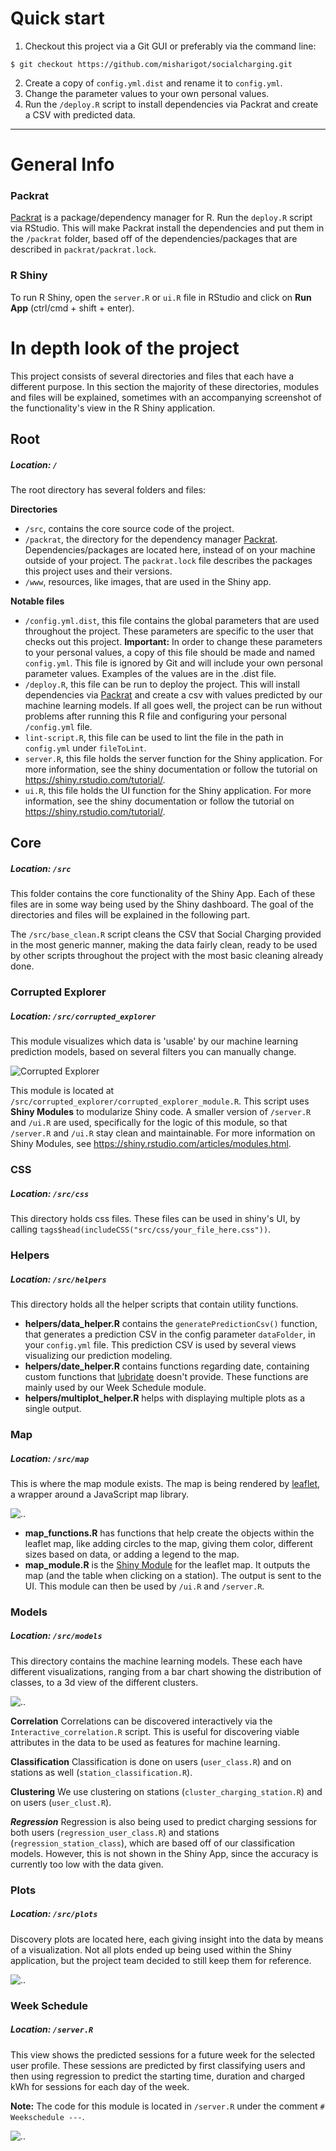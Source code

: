 # Quick start
1. Checkout this project via a Git GUI or preferably via the command line: 
```
$ git checkout https://github.com/misharigot/socialcharging.git
```
2. Create a copy of `config.yml.dist` and rename it to `config.yml`.
3. Change the parameter values to your own personal values.
3. Run the `/deploy.R` script to install dependencies via Packrat and create a CSV with predicted data.

---

# General Info
### Packrat
[Packrat](https://rstudio.github.io/packrat/walkthrough.html) is a package/dependency manager for R.
Run the `deploy.R` script via RStudio.
This will make Packrat install the dependencies and put them in the `/packrat` folder, based off of the dependencies/packages that are described in `packrat/packrat.lock`.

### R Shiny
To run R Shiny, open the `server.R` or `ui.R` file in RStudio and click on **Run App** (ctrl/cmd + shift + enter).

# In depth look of the project
This project consists of several directories and files that each have a different purpose. In this section the majority of these directories, modules and files will be explained, sometimes with an accompanying screenshot of the functionality's view in the R Shiny application.

## Root
##### Location: `/`
The root directory has several folders and files:

**Directories**
- `/src`, contains the core source code of the project.
- `/packrat`, the directory for the dependency manager [Packrat](https://rstudio.github.io/packrat/). Dependencies/packages are located here, instead of on your machine outside of your project. The `packrat.lock` file describes the packages this project uses and their versions.
- `/www`, resources, like images, that are used in the Shiny app.

**Notable files**
- `/config.yml.dist`, this file contains the global parameters that are used throughout the project. These parameters are specific to the user that checks out this project.
**Important:** In order to change these parameters to your personal values, a copy of this file should be made and named `config.yml`. This file is ignored by Git and will include your own personal parameter values. Examples of the values are in the .dist file.
- `/deploy.R`, this file can be run to deploy the project. This will install dependencies via [Packrat](https://rstudio.github.io/packrat/) and create a csv with values predicted by our machine learning models. If all goes well, the project can be run without problems after running this R file and configuring your personal `/config.yml` file.
- `lint-script.R`, this file can be used to lint the file in the path in `config.yml` under `fileToLint`.
- `server.R`, this file holds the server function for the Shiny application.
For more information, see the shiny documentation or follow the tutorial on https://shiny.rstudio.com/tutorial/.
- `ui.R`, this file holds the UI function for the Shiny application.
For more information, see the shiny documentation or follow the tutorial on https://shiny.rstudio.com/tutorial/.

## Core
##### Location: `/src`
This folder contains the core functionality of the Shiny App. Each of these files are in some way being used by the Shiny dashboard. The goal of the directories and files will be explained in the following part.

The `/src/base_clean.R` script cleans the CSV that Social Charging provided in the most generic manner, making the data fairly clean, ready to be used by other scripts throughout the project with the most basic cleaning already done.

### Corrupted Explorer
##### Location: `/src/corrupted_explorer`
This module visualizes which data is 'usable' by our machine learning prediction models, based on several filters you can manually change.

![Corrupted Explorer](https://image.prntscr.com/image/JFMqMa9wRXuBitNapI7ukw.png)

This module is located at `/src/corrupted_explorer/corrupted_explorer_module.R`. This script uses **Shiny Modules** to modularize Shiny code. A smaller version of `/server.R` and `/ui.R` are used, specifically for the logic of this module, so that `/server.R` and `/ui.R` stay clean and maintainable.
For more information on Shiny Modules, see https://shiny.rstudio.com/articles/modules.html.

### CSS
##### Location: `/src/css`
This directory holds css files. These files can be used in shiny's UI, by calling `tags$head(includeCSS("src/css/your_file_here.css"))`.

### Helpers
##### Location: `/src/helpers`
This directory holds all the helper scripts that contain utility functions.

- **helpers/data_helper.R** contains the `generatePredictionCsv()` function, that generates a prediction CSV in the config parameter `dataFolder`, in your `config.yml` file. This prediction CSV is used by several views visualizing our prediction modeling.
- **helpers/date_helper.R** contains functions regarding date, containing custom functions that [lubridate](https://github.com/tidyverse/lubridate) doesn't provide. These functions are mainly used by our Week Schedule module.
- **helpers/multiplot_helper.R** helps with displaying multiple plots as a single output.

### Map
##### Location: `/src/map`
This is where the map module exists. The map is being rendered by [leaflet](https://rstudio.github.io/leaflet/), a wrapper around a JavaScript map library.

![..](https://image.prntscr.com/image/cAMkVgRTQtuHBpAiiIKnsg.png)

- **map_functions.R** has functions that help create the objects within the leaflet map, like adding circles to the map, giving them color, different sizes based on data, or adding a legend to the map.
- **map_module.R** is the [Shiny Module](https://shiny.rstudio.com/articles/modules.html) for the leaflet map. It outputs the map (and the table when clicking on a station). The output is sent to the UI. This module can then be used by `/ui.R` and `/server.R`.

### Models
##### Location: `/src/models`
This directory contains the machine learning models. These each have different visualizations, ranging from a bar chart showing the distribution of classes, to a 3d view of the different clusters.

![..](https://image.prntscr.com/image/RnM2kxyfTYKVQgtDS7oSEQ.png)

**Correlation**
Correlations can be discovered interactively via the `Interactive_correlation.R` script. This is useful for discovering viable attributes in the data to be used as features for machine learning.

**Classification**
Classification is done on users (`user_class.R`) and on stations as well (`station_classification.R`).

**Clustering**
We use clustering on stations (`cluster_charging_station.R`) and on users (`user_clust.R`).

***Regression***
Regression is also being used to predict charging sessions for both users (`regression_user_class.R`) and stations (`regression_station_class`), which are based off of our classification models. However, this is not shown in the Shiny App, since the accuracy is currently too low with the data given.

### Plots
##### Location: `/src/plots`
Discovery plots are located here, each giving insight into the data by means of a visualization. Not all plots ended up being used within the Shiny application, but the project team decided to still keep them for reference.

![..](https://image.prntscr.com/image/ujX97016QhGDWkiQA_7hmg.png)

### Week Schedule
##### Location: `/server.R`
This view shows the predicted sessions for a future week for the selected user profile. These sessions are predicted by first classifying users and then using regression to predict the starting time, duration and charged kWh for sessions for each day of the week.

**Note:** The code for this module is located in `/server.R` under the comment `# Weekschedule ---`.

![..](https://image.prntscr.com/image/rJtT-VErTbmlbxxfncbI3Q.png)
